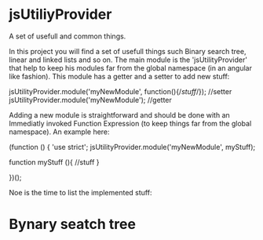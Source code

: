 jsUtiliyProvider
================

A set of usefull and common things.

In this project you will find a set of usefull things such Binary search tree, linear and linked lists and so on.
The main module is the 'jsUtilityProvider' that help to keep his modules far from the global namespace (in an angular like fashion).
This module has a getter and a setter to add new stuff:

jsUtilityProvider.module('myNewModule', function(){/*stuff*/}); //setter
jsUtilityProvider.module('myNewModule'); //getter

Adding a new module is straightforward and should be done with an Immediatly invoked Function Expression (to keep things far from the global namespace).
An example here:

(function () {
  'use strict';
  jsUtilityProvider.module('myNewModule', myStuff);
  
  function myStuff (){
    //stuff
  }
  
})();

Noe is the time to list the implemented stuff:

Bynary seatch tree
==================
